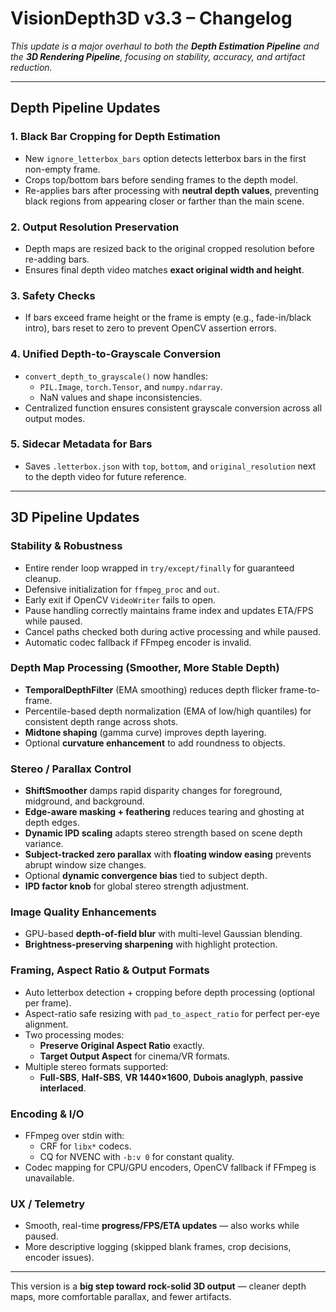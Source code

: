 # VisionDepth3D v3.3 – Changelog

*This update is a major overhaul to both the **Depth Estimation Pipeline** and the **3D Rendering Pipeline**, focusing on stability, accuracy, and artifact reduction.*

---

## **Depth Pipeline Updates**

### **1. Black Bar Cropping for Depth Estimation**
- New `ignore_letterbox_bars` option detects letterbox bars in the first non-empty frame.
- Crops top/bottom bars before sending frames to the depth model.
- Re-applies bars after processing with **neutral depth values**, preventing black regions from appearing closer or farther than the main scene.

### **2. Output Resolution Preservation**
- Depth maps are resized back to the original cropped resolution before re-adding bars.
- Ensures final depth video matches **exact original width and height**.

### **3. Safety Checks**
- If bars exceed frame height or the frame is empty (e.g., fade-in/black intro), bars reset to zero to prevent OpenCV assertion errors.

### **4. Unified Depth-to-Grayscale Conversion**
- `convert_depth_to_grayscale()` now handles:
  - `PIL.Image`, `torch.Tensor`, and `numpy.ndarray`.
  - NaN values and shape inconsistencies.
- Centralized function ensures consistent grayscale conversion across all output modes.

### **5. Sidecar Metadata for Bars**
- Saves `.letterbox.json` with `top`, `bottom`, and `original_resolution` next to the depth video for future reference.

---

## **3D Pipeline Updates**

### **Stability & Robustness**
- Entire render loop wrapped in `try/except/finally` for guaranteed cleanup.
- Defensive initialization for `ffmpeg_proc` and `out`.
- Early exit if OpenCV `VideoWriter` fails to open.
- Pause handling correctly maintains frame index and updates ETA/FPS while paused.
- Cancel paths checked both during active processing and while paused.
- Automatic codec fallback if FFmpeg encoder is invalid.

### **Depth Map Processing (Smoother, More Stable Depth)**
- **TemporalDepthFilter** (EMA smoothing) reduces depth flicker frame-to-frame.
- Percentile-based depth normalization (EMA of low/high quantiles) for consistent depth range across shots.
- **Midtone shaping** (gamma curve) improves depth layering.
- Optional **curvature enhancement** to add roundness to objects.

### **Stereo / Parallax Control**
- **ShiftSmoother** damps rapid disparity changes for foreground, midground, and background.
- **Edge-aware masking + feathering** reduces tearing and ghosting at depth edges.
- **Dynamic IPD scaling** adapts stereo strength based on scene depth variance.
- **Subject-tracked zero parallax** with **floating window easing** prevents abrupt window size changes.
- Optional **dynamic convergence bias** tied to subject depth.
- **IPD factor knob** for global stereo strength adjustment.

### **Image Quality Enhancements**
- GPU-based **depth-of-field blur** with multi-level Gaussian blending.
- **Brightness-preserving sharpening** with highlight protection.

### **Framing, Aspect Ratio & Output Formats**
- Auto letterbox detection + cropping before depth processing (optional per frame).
- Aspect-ratio safe resizing with `pad_to_aspect_ratio` for perfect per-eye alignment.
- Two processing modes:
  - **Preserve Original Aspect Ratio** exactly.
  - **Target Output Aspect** for cinema/VR formats.
- Multiple stereo formats supported:
  - **Full-SBS**, **Half-SBS**, **VR 1440×1600**, **Dubois anaglyph**, **passive interlaced**.

### **Encoding & I/O**
- FFmpeg over stdin with:
  - CRF for `libx*` codecs.
  - CQ for NVENC with `-b:v 0` for constant quality.
- Codec mapping for CPU/GPU encoders, OpenCV fallback if FFmpeg is unavailable.

### **UX / Telemetry**
- Smooth, real-time **progress/FPS/ETA updates** — also works while paused.
- More descriptive logging (skipped blank frames, crop decisions, encoder issues).

---

This version is a **big step toward rock-solid 3D output** — cleaner depth maps, more comfortable parallax, and fewer artifacts.

